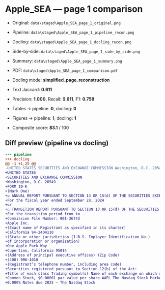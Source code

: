 # Apple_SEA — page 1 comparison

- Original: `data\staged\Apple_SEA_page_1_original.png`
- Pipeline: `data\staged\Apple_SEA_page_1_pipeline_recon.png`
- Docling: `data\staged\Apple_SEA_page_1_docling_recon.png`
- Side-by-side: `data\staged\Apple_SEA_page_1_side_by_side.png`
- Summary: `data\staged\Apple_SEA_page_1_summary.png`
- PDF: `data\staged\Apple_SEA_page_1_comparison.pdf`

- Docling mode: **simplified_page_reconstruction**
- Text Jaccard: **0.611**
- Precision: **1.000**, Recall: **0.611**, F1: **0.758**
- Tables → pipeline: **0**, docling: **0**
- Figures → pipeline: **1**, docling: **1**
- Composite score: **83.1** / 100

## Diff preview (pipeline vs docling)
```diff
--- pipeline
+++ docling
@@ -1 +1,25 @@
-UNITED STATES SECURITIES AND EXCHANGE COMMISSION Washington, D.C. 20549 FORM 10-K (Mark One) ☒ ANNUAL REPORT PURSUANT TO SECTION 13 OR 15(d) OF THE SECURITIES EXCHANGE ACT OF 1934 For the fiscal year ended September 28, 2024 or ☐ TRANSITION REPORT PURSUANT TO SECTION 13 OR 15(d) OF THE SECURITIES EXCHANGE ACT OF 1934 For the transition period from to . Commission File Number: 001-36743 Apple Inc. (Exact name of Registrant as specified in its charter) California 94-2404110 (State or other jurisdiction of incorporation or organization) (I.R.S. Employer Identification No.) One Apple Park Way Cupertino, California 95014 (Address of principal executive offices) (Zip Code) (408) 996-1010 (Registrant’s telephone number, including area code) Securities registered pursuant to Section 12(b) of the Act: Title of each class Trading symbol(s) Name of each exchange on which registered Common Stock, $0.00001 par value per share AAPL The Nasdaq Stock Market LLC 0.000% Notes due 2025 — The Nasdaq Stock Market LLC 0.875% Notes due 2025 — The Nasdaq Stock Market LLC 1.625% Notes due 2026 — The Nasdaq Stock Market LLC 2.000% Notes due 2027 — The Nasdaq Stock Market LLC 1.375% Notes due 2029 — The Nasdaq Stock Market LLC 3.050% Notes due 2029 — The Nasdaq Stock Market LLC 0.500% Notes due 2031 — The Nasdaq Stock Market LLC 3.600% Notes due 2042 — The Nasdaq Stock Market LLC Securities registered pursuant to Section 12(g) of the Act: None Indicate by check mark if the Registrant is a well-known seasoned issuer, as defined in Rule 405 of the Securities Act. Yes ☒ No ☐ Indicate by check mark if the Registrant is not required to file reports pursuant to Section 13 or Section 15(d) of the Act. Yes ☐ No ☒ Indicate by check mark whether the Registrant (1) has filed all reports required to be filed by Section 13 or 15(d) of the Securities Exchange Act of 1934 during the preceding 12 months (or for such shorter period that the Registrant was required to file such reports), and (2) has been subject to such filing requirements for the past 90 days. Yes ☒ No ☐ Indicate by check mark whether the Registrant has submitted electronically every Interactive Data File required to be submitted pursuant to Rule 405 of Regulation S-T (§232.405 of this chapter) during the preceding 12 months (or for such shorter period that the Registrant was required to submit such files). Yes ☒ No ☐
+UNITED STATES
+SECURITIES AND EXCHANGE COMMISSION
+Washington, D.C. 20549
+FORM 10-K
+(Mark One)
+☒ ANNUAL REPORT PURSUANT TO SECTION 13 OR 15(d) OF THE SECURITIES EXCHANGE ACT OF 1934
+For the fiscal year ended September 28, 2024
+or
+☐ TRANSITION REPORT PURSUANT TO SECTION 13 OR 15(d) OF THE SECURITIES EXCHANGE ACT OF 1934
+For the transition period from to .
+Commission File Number: 001-36743
+Apple Inc.
+(Exact name of Registrant as specified in its charter)
+California 94-2404110
+(State or other jurisdiction (I.R.S. Employer Identification No.)
+of incorporation or organization)
+One Apple Park Way
+Cupertino, California 95014
+(Address of principal executive offices) (Zip Code)
+(408) 996-1010
+(Registrant’s telephone number, including area code)
+Securities registered pursuant to Section 12(b) of the Act:
+Title of each class Trading symbol(s) Name of each exchange on which registered
+Common Stock, $0.00001 par value per share AAPL The Nasdaq Stock Market LLC
+0.000% Notes due 2025 — The Nasdaq Stock
```